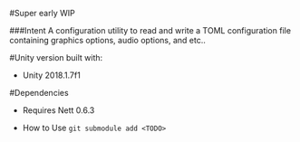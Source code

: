 #Super early WIP

###Intent
A configuration utility to read and write a TOML configuration file containing graphics options, audio options, and etc..

#Unity version built with:
* Unity 2018.1.7f1


#Dependencies
* Requires Nett 0.6.3

* How to Use `git submodule add <TODO>`